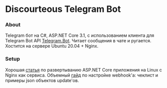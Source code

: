 # Discourteous Telegram Bot
### About
Telegram бот на C#, ASP.NET Core 3.1, с использованием клиента для Telegram Bot API [Telegram.Bot](https://github.com/TelegramBots/Telegram.Bot). Читает сообщения в чате и ругается. Хостится на сервере Ubuntu 20.04 + Nginx.
### Setup
Хорошая [статья](https://medium.com/@setu677/how-to-host-asp-net-core-on-linux-using-nginx-85339560e929) по развертыванию ASP.NET Core приложения на Linux с Nginx как сервиса.
Объемный [гайд](https://core.telegram.org/bots/webhooks#testing-your-bot-with-updates) по настройке webhook'а: чеклист и примеры json объектов update'ов.
